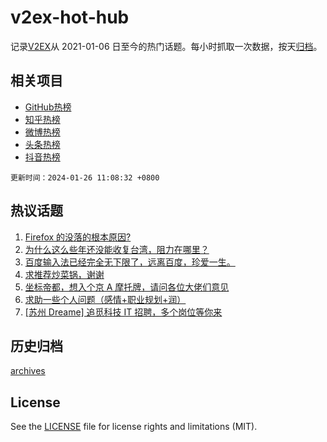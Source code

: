 # v2ex-hot-hub

 记录[V2EX](https://www.v2ex.com/)从 2021-01-06 日至今的热门话题。每小时抓取一次数据，按天[归档](archives)。
 
 ## 相关项目

- [GitHub热榜](https://github.com/lonnyzhang423/github-hot-hub)
- [知乎热榜](https://github.com/lonnyzhang423/zhihu-hot-hub)
- [微博热榜](https://github.com/lonnyzhang423/weibo-hot-hub)
- [头条热榜](https://github.com/lonnyzhang423/toutiao-hot-hub)
- [抖音热榜](https://github.com/lonnyzhang423/douyin-hot-hub)


 `更新时间：2024-01-26 11:08:32 +0800`

## 热议话题

1. [Firefox 的没落的根本原因?](https://www.v2ex.com/t/1011474)
1. [为什么这么些年还没能收复台湾，阻力在哪里？](https://www.v2ex.com/t/1011661)
1. [百度输入法已经完全无下限了，远离百度，珍爱一生。](https://www.v2ex.com/t/1011440)
1. [求推荐炒菜锅，谢谢](https://www.v2ex.com/t/1011413)
1. [坐标帝都，想入个京 A 摩托牌，请问各位大佬们意见](https://www.v2ex.com/t/1011486)
1. [求助一些个人问题（感情+职业规划+润）](https://www.v2ex.com/t/1011438)
1. [[苏州 Dreame] 追觅科技 IT 招聘，多个岗位等你来](https://www.v2ex.com/t/1011434)

## 历史归档

[archives](archives)

## License

See the [LICENSE](LICENSE) file for license rights and limitations (MIT).
